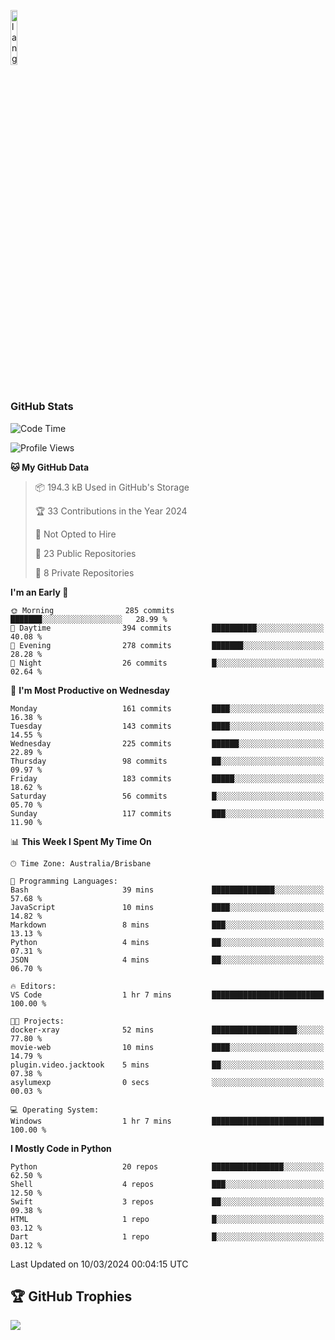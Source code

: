<p align="left"><img width=15%" src="https://github.com/alansmathew/alansmathew/raw/master/lang.gif" alt="lang image here" /></p>

# <h3 align="left">GitHub Stats</h3>

<!--START_SECTION:waka-->
![Code Time](http://img.shields.io/badge/Code%20Time-333%20hrs%2031%20mins-blue)

![Profile Views](http://img.shields.io/badge/Profile%20Views-0-blue)

**🐱 My GitHub Data** 

> 📦 194.3 kB Used in GitHub's Storage 
 > 
> 🏆 33 Contributions in the Year 2024
 > 
> 🚫 Not Opted to Hire
 > 
> 📜 23 Public Repositories 
 > 
> 🔑 8 Private Repositories 
 > 
**I'm an Early 🐤** 

```text
🌞 Morning                285 commits         ███████░░░░░░░░░░░░░░░░░░   28.99 % 
🌆 Daytime                394 commits         ██████████░░░░░░░░░░░░░░░   40.08 % 
🌃 Evening                278 commits         ███████░░░░░░░░░░░░░░░░░░   28.28 % 
🌙 Night                  26 commits          █░░░░░░░░░░░░░░░░░░░░░░░░   02.64 % 
```
📅 **I'm Most Productive on Wednesday** 

```text
Monday                   161 commits         ████░░░░░░░░░░░░░░░░░░░░░   16.38 % 
Tuesday                  143 commits         ████░░░░░░░░░░░░░░░░░░░░░   14.55 % 
Wednesday                225 commits         ██████░░░░░░░░░░░░░░░░░░░   22.89 % 
Thursday                 98 commits          ██░░░░░░░░░░░░░░░░░░░░░░░   09.97 % 
Friday                   183 commits         █████░░░░░░░░░░░░░░░░░░░░   18.62 % 
Saturday                 56 commits          █░░░░░░░░░░░░░░░░░░░░░░░░   05.70 % 
Sunday                   117 commits         ███░░░░░░░░░░░░░░░░░░░░░░   11.90 % 
```


📊 **This Week I Spent My Time On** 

```text
🕑︎ Time Zone: Australia/Brisbane

💬 Programming Languages: 
Bash                     39 mins             ██████████████░░░░░░░░░░░   57.68 % 
JavaScript               10 mins             ████░░░░░░░░░░░░░░░░░░░░░   14.82 % 
Markdown                 8 mins              ███░░░░░░░░░░░░░░░░░░░░░░   13.13 % 
Python                   4 mins              ██░░░░░░░░░░░░░░░░░░░░░░░   07.31 % 
JSON                     4 mins              ██░░░░░░░░░░░░░░░░░░░░░░░   06.70 % 

🔥 Editors: 
VS Code                  1 hr 7 mins         █████████████████████████   100.00 % 

🐱‍💻 Projects: 
docker-xray              52 mins             ███████████████████░░░░░░   77.80 % 
movie-web                10 mins             ████░░░░░░░░░░░░░░░░░░░░░   14.79 % 
plugin.video.jacktook    5 mins              ██░░░░░░░░░░░░░░░░░░░░░░░   07.38 % 
asylumexp                0 secs              ░░░░░░░░░░░░░░░░░░░░░░░░░   00.03 % 

💻 Operating System: 
Windows                  1 hr 7 mins         █████████████████████████   100.00 % 
```

**I Mostly Code in Python** 

```text
Python                   20 repos            ████████████████░░░░░░░░░   62.50 % 
Shell                    4 repos             ███░░░░░░░░░░░░░░░░░░░░░░   12.50 % 
Swift                    3 repos             ██░░░░░░░░░░░░░░░░░░░░░░░   09.38 % 
HTML                     1 repo              █░░░░░░░░░░░░░░░░░░░░░░░░   03.12 % 
Dart                     1 repo              █░░░░░░░░░░░░░░░░░░░░░░░░   03.12 % 
```




 Last Updated on 10/03/2024 00:04:15 UTC
<!--END_SECTION:waka-->

## 🏆 GitHub Trophies

![](https://github-profile-trophy.vercel.app/?username=samh06&theme=discord&no-frame=true&no-bg=false&margin-w=4)
